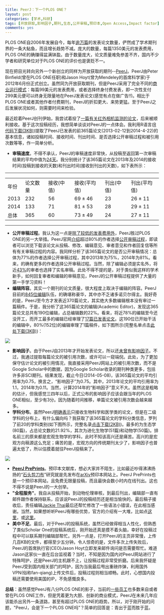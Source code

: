 ```yaml
---
title: PeerJ：下一个PLOS ONE？
layout: post
categories: [学术,科研]
tags: [开放获取,影响因子,期刊,生态,公开审稿,预印本,Open Access,Impact factor]
comments: yes
---
```


PLOS ONE自2006年发展自今，每年[逾万篇](http://en.wikipedia.org/wiki/PLOS_ONE)的发表论文数量，俨然成了学术期刊界的一条大鲇鱼，而且增长趋势不减。庞大的数量，每篇1350美元的发表费用，PLOS ONE的确赚得盆满钵盈。由于数量庞大，论文质量难免参差不齐，国内不少学者和研究单位对于PLOS ONE的评价也是褒贬不一。

现在把目光转向另外一个新创立的同样为开放获取的期刊--[PeerJ](http://peerj.com)。PeerJ由Peter Binfield(曾在PLOS ONE任职)和Jason Hoyt(曾为Mendeley的首席科学家)于2012年6月份正式创立。虽然同为开放获取期刊，但是PeerJ采用了完全不同的[商业运行模式](https://peerj.com/pricing/)：每篇99美元的发表费用，或者选择终身付费发表，即一次性支付299美元便可以终身无限量地在PeerJ发表论文(感觉有点在做广告!!)。相比于PLOS ONE或者其他作者付费期刊，PeerJ的折扣更大、来势更猛。至于PeerJ之后发展状况如何，则需要时间来检验。

最近趁着PeerJ创刊伊始，我尝试着投了[一篇有关红外相机监测的论文](https://peerj.com/articles/374/)，后来被顺利接收。基于这次投稿经历，我想简单谈谈对PeerJ的一点体会。我利用R语言([R代码下载(3KB)](http://sixf.org/files/code/2014/05/peerj.txt))提取了PeerJ已发表的前365篇论文(2013-02-12到2014-4-22)的基本信息，诸如投稿时间、接收时间、刊出时间、是否选择公开审稿过程和被引用次数等等，作一简单分析。

-	**审稿速度**。不得不承认，PeerJ的审稿速度非常快，从投稿至返回第一次审稿结果的平均中值为[24天](http://blog.peerj.com/post/60259877854/peerj-speed)。我分别统计了该365篇论文在2013年及2014的接收时间(投稿到接收的天数)和刊出时间(接收到刊出的天数)，如下表所示：

---

<table>
	<tbody>
		<tr>
			<td>年份</td>
			<td>论文数量</td>
			<td>接收(中值)</td>
			<td>接收(平均值)</td>
			<td>刊出(中值)</td>
			<td>刊出(平均值)</td>
		</tr>
		<tr>
			<td>2013</td>
			<td>232</td>
			<td>56</td>
			<td>69 ± 46</td>
			<td>23</td>
			<td>26 ± 11</td>
		</tr>
		<tr>
			<td>2014</td>
			<td>133</td>
			<td>71</td>
			<td>81 ± 53</td>
			<td>28</td>
			<td>29 ± 11</td>
		</tr>
		<tr>
			<td>总体</td>
			<td>365</td>
			<td>60</td>
			<td>73 ± 49</td>
			<td>24</td>
			<td>27 ± 11</td>
		</tr>
	</tbody>
</table>

---


-	**公开审稿过程**。我认为这一点是[除了较低的发表费用外](http://blog.peerj.com/post/66773028124/peerj-saves-academia-money)，PeerJ胜过PLOS ONE的另一大举措。PeerJ官网[介绍](http://blog.peerj.com/post/58170809555/peerj-six-month-review)超过80%的作者选择[公开审稿过程](https://peerj.com/reviews/)，即读者可以浏览下载该论文从投稿、修改、编辑意见、审者意见和作者回复信等所有有关审稿过程的内容。我同样分析了该365篇论文的是否公开审稿情况：总体为77%的作者选择公开审稿过程，其中2013年为75%，2014年为81%。看来，的确有更多的作者选择公开审稿过程。当然，除了编辑必须是实名外，将近[43%](http://blog.peerj.com/post/58170809555/peerj-six-month-review)的审者也选择了实名审稿。此处不得不提的是，对于类似我这样的学术新手，如何回复审者和编辑的审稿意见，PeerJ的公开审稿过程提供了大量的第一手学习资料！
-	**编辑阵容**。其实一个期刊的论文质量，很大程度上取决于编辑的阵容。PeerJ目前的[845位编辑](https://peerj.com/academic-boards/editors/)队伍，的确堪称豪华，其中亦不乏诸多诺贝尔得主。我好奇的是，PeerJ至今方才发表近370篇论文，其实绝大多数编辑根本没有审过一篇稿件。于是，我分析了这365篇论文的编辑(Academic Editor)，发现这365篇论文总共有190位编辑，占总编辑数的22%。看来，将近78%的编辑至今还没开工，而开工最多的编辑已经审理了[17篇已发表论文](https://peerj.com/JafriMAbdullah/)。这190位已开始干活的编辑中，80%(152位)的编辑审理了1篇稿件，如下图所示(完整名单点击[此处下载(3KB)](http://sixf.org/files/code/2014/05/editors.txt))：

![](http://sixf.org/files/images/2014/05/peerj_editors.png)

-	**影响因子**。由于PeerJ自2013年才开始发表论文，所以还[未曾有影响因子](http://blog.peerj.com/post/81475988271/announcing-new-data-reports-for-peerj-articles)。不过，我通过提取每篇论文的被引用次数，或许可以一窥端倪。此处，为了更加保守估计论文的被引用情况，我直接采用PeerJ网站上的被引用次数，而不是Google Scholar中的数据，因为Google Scholar收录的期刊种类更多，包括许多非SCI期刊。结果发现，截止今日(2014-05-08)，该365篇论文的平均引用率为0.75，换言之，“影响因子”为0.75。其中，2013年论文的平均引用率为1.1，2014年为0.11。当然，计算2014年的“影响因子”意义不大。虽然这是粗略的估计，但我感觉三四年以后，正式公布的影响因子应该会跟当年的PLOS ONE相似，至少有3分。因为随着时间推移，单篇论文被引用次数会越来越多。
-	**学科分布**。虽然PeerJ[明确表示](http://en.wikipedia.org/wiki/PeerJ)只接收生物科学和医学类的论文，但是在二级学科的分布上，有什么偏向吗？我获取了该365篇论文的学科分类信息，罗列了前20的学科类别(如下图所示，完整名录[点击下载(2KB)](http://sixf.org/files/code/2014/05/subjects.txt))。最多的为生态学(80篇)，占总论文数的21.92%，其次为进化生物学(51篇)和动物学(50篇)。排名前三的原来都是宏观生物学的学科，此时不知该高兴还是痛苦。高兴的是宏观方向稿源这么充足；痛苦的是，宏观方向的传统期刊太少了，影响因子也普遍太低了，所以估摸着就往PeerJ投稿来了。

![](http://sixf.org/files/images/2014/05/peerj_subjects.png)

-	**[PeerJ PrePrints](https://peerj.com/about/publications/#PeerJ-PrePrints)**。预印本文献库，想必大家并不陌生，比如最近吵得沸沸扬扬的“[石头剪刀布](http://news.sciencenet.cn/htmlnews/2014/5/293837.shtm)”研究就是先发布在[arXiv](http://arXiv.org)预印本网站上。PeerJ PrePrints也是一个预印本网站，且免费无限量投稿，而且最快会数小时内在线刊出。这也不得不说是PeerJ的一大创举。
-	**"全程服务"**。我自从投稿开始，到动物伦理审核，到最后刊出，编辑部一直有邮件跟作者保持联系，应该说PeerJ的投稿经历还是相当愉快的。最后稿子接收后，责任编辑[Jackie Thai](https://peerj.com/about/)最后还帮忙修改了一些语法小错误，在此相当感谢。当然，如果想听听PeerJ有哪些优势，官方的介绍有一大堆，比如点[这里](http://blog.peerj.com/post/46261563342/6-reasons-to-publish-with-peerj)，或[这里](http://blog.peerj.com/post/54500700950/7-reasons-why-peerj-is-the-perfect-conference-publisher
)。
-	**美中不足**。最后，对于PeerJ的投稿系统，虽然已经做得相当人性化，但熟悉了类似Scholar One的投稿系统后，刚开始还真是摸不着头脑，幸好在投稿过程中可以联系期刊编辑部帮忙。另外一点是，打开PeerJ的主页非常慢，上传几百KB的文件，都得至少五分钟。令人惊奇的是，文件多次上传失败后，PeerJ的首席执行官(CEO)Jason Hoyt立即发来邮件询问是否需要帮忙。难道Jason这家伙一直在后台监视着？当时，不知是因为国内对PeerJ网站进行了特殊呵护，还是PeerJ的主机跟不上，让投稿过程非常受折磨。后来我怀疑是PeerJ受到国内相关部门的呵护，因为当我最后甩出重磅炸弹，利用国外VPN(俗称fan-qiang)上传文件后，投稿过程则相当顺畅。此时，心想国内投稿还需要使用美国的IP，不免感慨良多。

**总结**：虽然感觉PeerJ有八分PLOS ONE的影子，当前的[一些员工](https://peerj.com/about)也多数来自或者曾在PLOS ONE工作，但是凭着更为大胆、创新的商业模式，PeerJ在未来几年应该能杀出另外一条道路，甚至有超过PLOS ONE的趋势。所以，对于刚开始的问题，"PeerJ，会是下一个PLOS ONE吗”？简单的回答是：青出于蓝而胜于蓝。
